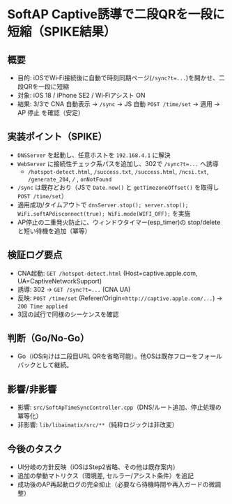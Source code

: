 # SoftAP Captive誘導で二段QRを一段に短縮（SPIKE結果）

## 概要
- 目的: iOSでWi‑Fi接続後に自動で時刻同期ページ(`/sync?t=...`)を開かせ、二段QRを一段に短縮
- 対象: iOS 18 / iPhone SE2 / Wi‑Fiアシスト ON
- 結果: 3/3で CNA 自動表示 → `/sync` → JS 自動 `POST /time/set` → 適用 → AP 停止 を確認（安定）

## 実装ポイント（SPIKE）
- `DNSServer` を起動し、任意ホストを `192.168.4.1` に解決
- `WebServer` に接続性チェック系パスを追加し、302で `/sync?t=...` へ誘導
  - `/hotspot-detect.html`, `/success.txt`, `/success.html`, `/ncsi.txt`, `/generate_204`, `/` , `onNotFound`
- `/sync` は既存どおり（JSで `Date.now()` と `getTimezoneOffset()` を取得し `POST /time/set`）
- 適用成功/タイムアウトで `dnsServer.stop(); server.stop(); WiFi.softAPdisconnect(true); WiFi.mode(WIFI_OFF);` を実施
- AP停止の二重発火防止に、ウィンドウタイマー(esp_timer)の stop/delete と短い待機を追加（冪等）

## 検証ログ要点
- CNA起動: `GET /hotspot-detect.html` (Host=captive.apple.com, UA=CaptiveNetworkSupport)
- 誘導: 302 → `GET /sync?t=...` (CNA UA)
- 反映: `POST /time/set` (Referer/Origin=`http://captive.apple.com/...`) → `200 Time applied`
- 3回の試行で同様のシーケンスを確認

## 判断（Go/No-Go）
- Go（iOS向けは二段目URL QRを省略可能）。他OSは既存フローをフォールバックとして継続。

## 影響/非影響
- 影響: `src/SoftApTimeSyncController.cpp`（DNS/ルート追加、停止処理の冪等化）
- 非影響: `lib/libaimatix/src/**`（純粋ロジックは非改変）

## 今後のタスク
- UI分岐の方針反映（iOSはStep2省略、その他は既存案内）
- 追加の挙動マトリクス（環境差, セルラー/アシスト条件）を追記
- 成功後のAP再起動ログの完全抑止（必要なら待機時間や再入ガードの微調整）
